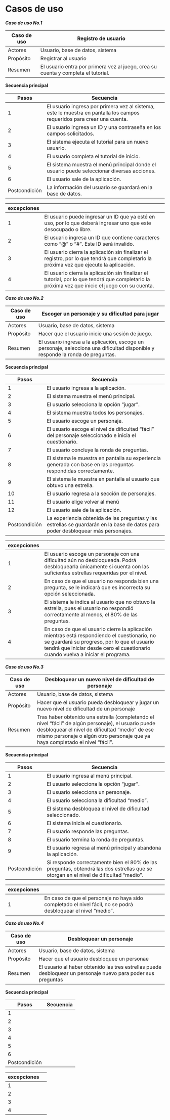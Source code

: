 # Casos de uso

***Caso de uso No.1***

|Caso de uso| Registro de usuario |
|---|---|
|Actores| Usuario, base de datos, sistema |
|Propósito| Registrar al usuario |
|Resumen| El usuario entra por primera vez al juego, crea su cuenta y completa el tutorial. |

__Secuencia principal__

|Pasos| Secuencia |
|---|---|
|1| El usuario ingresa por primera vez al sistema, este le muestra en pantalla los campos requeridos para crear una cuenta. |
|2| El usuario ingresa un ID y una contraseña en los campos solicitados. |
|3| El sistema ejecuta el tutorial para un nuevo usuario. |
|4| El usuario completa el tutorial de inicio. |
|5| El sistema muestra el menú principal donde el usuario puede seleccionar diversas acciones. |
|6| El usuario sale de la aplicación. |
|Postcondición| La información del usuario se guardará en la base de datos. | 

|excepciones| |
|---|---|
|1|El usuario puede ingresar un ID que ya esté en uso, por lo que deberá ingresar uno que este desocupado o libre.  |
|2| El usuario ingresa un ID que contiene caracteres como “@” o “#”. Este ID será invalido. |
|3| El usuario cierra la aplicación sin finalizar el registro, por lo que tendrá que completarlo la próxima vez que ejecute la aplicación. |
|4| El usuario cierra la aplicación sin finalizar el tutorial, por lo que tendrá que completarlo la próxima vez que inicie el juego con su cuenta. |


***Caso de uso No.2***

|Caso de uso| Escoger un personaje y su dificultad para jugar |
|---|---|
|Actores| Usuario, base de datos, sistema |
|Propósito| Hacer que el usuario inicie una sesión de juego. |
|Resumen| El usuario ingresa a la aplicación, escoge un personaje, selecciona una dificultad disponible y responde la ronda de preguntas. |

__Secuencia principal__

|Pasos| Secuencia |
|---|---|
|1| El usuario ingresa a la aplicación. |
|2| El sistema muestra el menú principal. |
|3| El usuario selecciona la opción “jugar”. |
|4| El sistema muestra todos los personajes. |
|5| El usuario escoge un personaje. |
|6| El usuario escoge el nivel de dificultad “fácil” del personaje seleccionado e inicia el cuestionario. |
|7| El usuario concluye la ronda de preguntas. |
|8| El sistema le muestra en pantalla su experiencia generada con base en las preguntas respondidas correctamente. |
|9| El sistema le muestra en pantalla al usuario que obtuvo una estrella. |
|10| El usuario regresa a la sección de personajes. |
|11| El usuario elige volver al menú|
|12| El usuario sale de la aplicación. |
|Postcondición| La experiencia obtenida de las preguntas y las estrellas se guardarán en la base de datos para poder desbloquear más personajes. | 

|excepciones| |
|---|---|
|1|El usuario escoge un personaje con una dificultad aún no desbloqueada. Podrá desbloquearla únicamente si cuenta con las suficientes estrellas requeridas por el nivel.  |
|2| En caso de que el usuario no responda bien una pregunta, se le indicará que es incorrecta su opción seleccionada. |
|3| El sistema le indica al usuario que no obtuvo la estrella, pues el usuario no respondió correctamente al menos, el 80% de las preguntas. |
|4| En caso de que el usuario cierre la aplicación mientras está respondiendo el cuestionario, no se guardará su progreso, por lo que el usuario tendrá que iniciar desde cero el cuestionario cuando vuelva a iniciar el programa.  |


***Caso de uso No.3***

|Caso de uso| Desbloquear un nuevo nivel de dificultad de personaje |
|---|---|
|Actores| Usuario, base de datos, sistema |
|Propósito| Hacer que el usuario pueda desbloquear y jugar un nuevo nivel de dificultad de un personaje |
|Resumen| Tras haber obtenido una estrella (completando el nivel “fácil” de algún personaje), el usuario puede desbloquear el nivel de dificultad “medio” de ese mismo personaje o algún otro personaje que ya haya completado el nivel “fácil”. |

__Secuencia principal__

|Pasos| Secuencia |
|---|---|
|1| El usuario ingresa al menú principal. |
|2| El usuario selecciona la opción “jugar”. |
|3| El usuario selecciona un personaje. |
|4| El usuario selecciona la dificultad “medio”. |
|5| El sistema desbloquea el nivel de dificultad seleccionado. |
|6| El sistema inicia el cuestionario. |
|7| El usuario responde las preguntas. |
|8| El usuario termina la ronda de preguntas. |
|9| El usuario regresa al menú principal y abandona la aplicación. |
|Postcondición| Si responde correctamente bien el 80% de las preguntas, obtendrá las dos estrellas que se otorgan en el nivel de dificultad “medio”. | 

|excepciones| |
|---|---|
|1| En caso de que el personaje no haya sido completado el nivel fácil, no se podrá desbloquear el nivel “medio”. |


***Caso de uso No.4***

|Caso de uso| Desbloquear un personaje |
|---|---|
|Actores| Usuario, base de datos, sistema |
|Propósito| Hacer que el usuario desbloquee un personae |
|Resumen| El usuario al haber obtenido las tres estrellas puede desbloquear un personaje nuevo para poder sus preguntas|

__Secuencia principal__

|Pasos| Secuencia |
|---|---|
|1| |
|2| |
|3| |
|4| |
|5| |
|6| |
|Postcondición| | 

|excepciones| |
|---|---|
|1| |
|2| |
|3| |
|4| |

